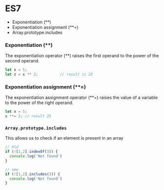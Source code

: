 # ES7

- Exponentiation (**)
- Exponentiation assignment (**=)
- Array.prototype.includes

### Exponentiation (**)
The exponentiation operator (**) raises the first operand to the power of the second operand.

```javascript
let x = 5;
let z = x ** 2;          // result is 25
```

### Exponentiation assignment (**=)
The exponentiation assignment operator (**=) raises the value of a variable to the power of the right operand.

```javascript
let x = 5;
x **= 2; // result 25 
```

### `Array.prototype.includes`
This allows us to check if an element is present in an array

```javascript
// Old
if (![1,2].indexOf(3)) {
  console.log('Not found')
}

// new
if (![1,2].includes(3)) {
  console.log('Not found')
}

```


